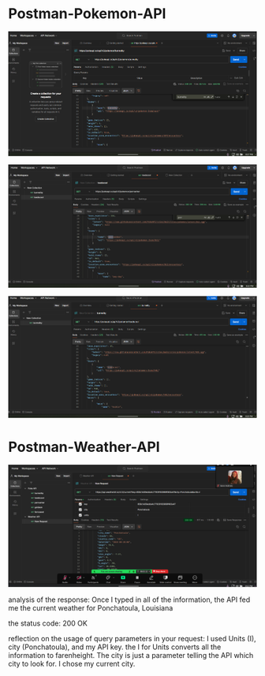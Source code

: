 # Postman-Pokemon-API
![Bunnelby](<images/pokeAPI - Bunnelby.png>)

![Perrserker](<images/pokeAPI - perrserker.png>)

![Toedscool](<images/pokeAPI - toedscool.png>)


# Postman-Weather-API
![Ponchatoula](<images/weather API - Ponchatoula.png>)

analysis of the response: Once I typed in all of the information, the API fed me the current weather for Ponchatoula, Louisiana

the status code: 200 OK

reflection on the usage of query parameters in your request: I used Units (I), city (Ponchatoula), and my API key. the I for Units converts all the information to farenheight. The city is just a parameter telling the API which city to look for. I chose my current city.
